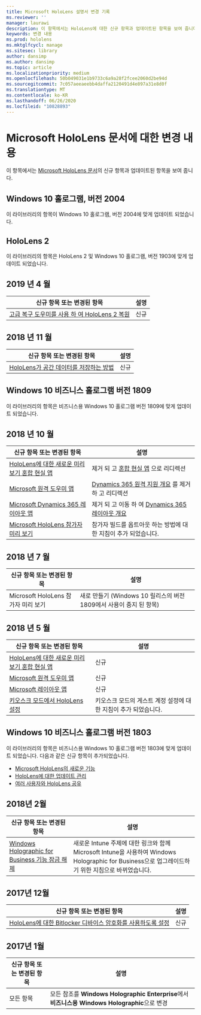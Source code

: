 ```yaml
---
title: Microsoft HoloLens 설명서 변경 기록
ms.reviewer: ''
manager: laurawi
description: 이 항목에서는 HoloLens에 대한 신규 항목과 업데이트된 항목을 보여 줍니다.
keywords: 변경 내용
ms.prod: hololens
ms.mktglfcycl: manage
ms.sitesec: library
author: dansimp
ms.author: dansimp
ms.topic: article
ms.localizationpriority: medium
ms.openlocfilehash: 50b049031e1b9733c6a9a28f2fcee2060d2be94d
ms.sourcegitcommit: 7c057aeeaeebb4daffa2120491d4e897a31e8d0f
ms.translationtype: MT
ms.contentlocale: ko-KR
ms.lasthandoff: 06/26/2020
ms.locfileid: "10828893"
---
```

# Microsoft HoloLens 문서에 대한 변경 내용

이 항목에서는 [Microsoft HoloLens 문서](index.md)의 신규 항목과 업데이트된 항목을 보여 줍니다.

## Windows 10 홀로그램, 버전 2004

이 라이브러리의 항목이 Windows 10 홀로그램, 버전 2004에 맞게 업데이트 되었습니다.

## HoloLens 2

이 라이브러리의 항목은 HoloLens 2 및 Windows 10 홀로그램, 버전 1903에 맞게 업데이트 되었습니다.

## 2019 년 4 월

신규 항목 또는 변경된 항목 | 설명
--- | ---
[고급 복구 도우미를 사용 하 여 HoloLens 2 복원](hololens-recovery.md) | 신규

## 2018 년 11 월

신규 항목 또는 변경된 항목 | 설명
--- | ---
[HoloLens가 공간 데이터를 저장하는 방법](hololens-spaces.md) | 신규

## Windows 10 비즈니스 홀로그램 버전 1809

이 라이브러리의 항목은 비즈니스용 Windows 10 홀로그램 버전 1809에 맞게 업데이트 되었습니다.


## 2018 년 10 월

신규 항목 또는 변경된 항목 | 설명
--- | ---
[HoloLens에 대한 새로운 미리 보기 혼합 현실 앱](hololens-public-preview-apps.md) | 제거 되 고 [혼합 현실 앱](https://docs.microsoft.com/dynamics365/#pivot=mixed-reality-apps) 으로 리디렉션
[Microsoft 원격 도우미 앱](hololens-microsoft-remote-assist-app.md) | [Dynamics 365 원격 지원 개요](https://docs.microsoft.com/dynamics365/mixed-reality/remote-assist/) 를 제거 하 고 리디렉션
[Microsoft Dynamics 365 레이아웃 앱](hololens-microsoft-dynamics-365-layout-app.md) | 제거 되 고 이동 하 여 [Dynamics 365 레이아웃 개요](https://docs.microsoft.com/dynamics365/mixed-reality/layout/)
[Microsoft HoloLens 참가자 미리 보기](hololens-insider.md) | 참가자 빌드를 옵트아웃 하는 방법에 대 한 지침이 추가 되었습니다.


## 2018 년 7 월

신규 항목 또는 변경된 항목 | 설명
--- | ---
Microsoft HoloLens 참가자 미리 보기 | 새로 만들기 (Windows 10 릴리스의 버전 1809에서 사용이 중지 된 항목)


## 2018 년 5 월

신규 항목 또는 변경된 항목 | 설명
--- | ---
[HoloLens에 대한 새로운 미리 보기 혼합 현실 앱](hololens-public-preview-apps.md) | 신규
[Microsoft 원격 도우미 앱](hololens-microsoft-remote-assist-app.md) | 신규
[Microsoft 레이아웃 앱](hololens-microsoft-layout-app.md) | 신규
[키오스크 모드에서 HoloLens 설정](hololens-kiosk.md) | 키오스크 모드의 게스트 계정 설정에 대 한 지침이 추가 되었습니다.

## Windows 10 비즈니스 홀로그램 버전 1803

이 라이브러리의 항목은 비즈니스용 Windows 10 홀로그램 버전 1803에 맞게 업데이트 되었습니다. 다음과 같은 신규 항목이 추가되었습니다.

- [Microsoft HoloLens의 새로운 기능](hololens-whats-new.md)
- [HoloLens에 대한 업데이트 관리](hololens-updates.md)
- [여러 사용자와 HoloLens 공유](hololens-multiple-users.md)


## 2018년 2월

신규 항목 또는 변경된 항목 | 설명
--- | ---
[Windows Holographic for Business 기능 잠금 해제](hololens1-upgrade-enterprise.md)  | 새로운 Intune 주제에 대한 링크와 함께 Microsoft Intune을 사용하여 Windows Holographic for Business으로 업그레이드하기 위한 지침으로 바뀌었습니다.

## 2017년 12월

신규 항목 또는 변경된 항목 | 설명
--- | ---
[HoloLens에 대한 Bitlocker 디바이스 암호화를 사용하도록 설정](hololens-encryption.md) | 신규

## 2017년 1월

| 신규 항목 또는 변경된 항목 | 설명 |
| --- | --- |
| 모든 항목 | 모든 참조를 **Windows Holographic Enterprise**에서 **비즈니스용 Windows Holographic**으로 변경 |
